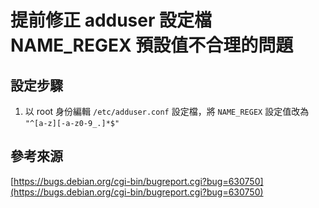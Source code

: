 # 提前修正 adduser 設定檔 NAME_REGEX 預設值不合理的問題
## 設定步驟
1. 以 root 身份編輯 `/etc/adduser.conf` 設定檔，將 `NAME_REGEX` 設定值改為 `"^[a-z][-a-z0-9_.]*$"`

## 參考來源
[https://bugs.debian.org/cgi-bin/bugreport.cgi?bug=630750](https://bugs.debian.org/cgi-bin/bugreport.cgi?bug=630750)
